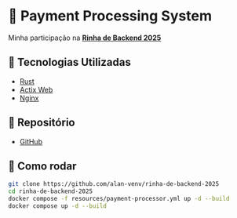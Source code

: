 # 🦀 Payment Processing System

Minha participação na [**Rinha de Backend 2025**](https://github.com/zanfranceschi/rinha-de-backend-2025)

## 🔨 Tecnologias Utilizadas

- [Rust](https://www.rust-lang.org/)
- [Actix Web](https://actix.rs/)
- [Nginx](https://nginx.org/)

## 🚚 Repositório
- [GitHub](https://github.com/alan-venv/rinha-de-backend-2025)

## 🚀 Como rodar

```bash
git clone https://github.com/alan-venv/rinha-de-backend-2025
cd rinha-de-backend-2025
docker compose -f resources/payment-processor.yml up -d --build
docker compose up -d --build
```
